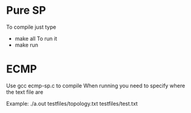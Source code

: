 # Pure SP
To compile just type 
- make all
To run it
- make run

# ECMP
Use gcc ecmp-sp.c to compile
When running you need to specify where the text file are

Example:
./a.out testfiles/topology.txt testfiles/test.txt